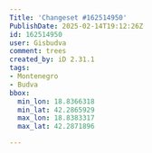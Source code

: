 ```yaml
---
Title: 'Changeset #162514950'
PublishDate: 2025-02-14T19:12:26Z
id: 162514950
user: Gisbudva
comment: trees
created_by: iD 2.31.1
tags:
- Montenegro
- Budva
bbox:
  min_lon: 18.8366318
  min_lat: 42.2865929
  max_lon: 18.8383317
  max_lat: 42.2871896

---
```

